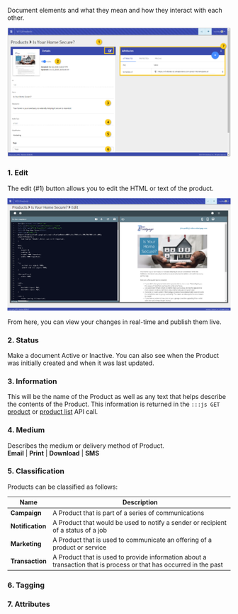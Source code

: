 Document elements and what they mean and how they interact with each other.

<a href="../../images/Product.png" target="_blank">
  <img alt="Product View" src="../../images/Product.png">
</a>


### 1. Edit
The edit (#1) button allows you to edit the HTML or text of the product.

<a href="../../images/Product-Edit.png" target="_blank">
  <img alt="Product View" src="../../images/Product-Edit.png">
</a>

From here, you can view your changes in real-time and publish them live.

### 2. Status
Make a document Active or Inactive.  You can also see when the Product was initially created and when it was last updated.

### 3. Information
This will be the name of the Product as well as any text that helps describe the contents of the Product.  This information is returned in the `:::js GET` [product][1] or [product list][2] API call.

### 4. Medium
Describes the medium or delivery method of Product.  
**Email** | **Print** | **Download** | **SMS**

### 5. Classification
Products can be classified as follows:

|Name | Description  |
|-----|--------------|
|**Campaign**  | A Product that is part of a series of communications|
|**Notification** | A Product that would be used to notify a sender or recipient of a status of a job |
|**Marketing** | A Product that is used to communicate an offering of a product or service |
|**Transaction** | A Product that is used to provide information about a transaction that is process or that has occurred in the past |

### 6. Tagging

### 7. Attributes


[1]: getsingleproduct.md
[2]: getproducts.md
